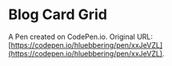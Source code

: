 # Blog Card Grid

A Pen created on CodePen.io. Original URL: [https://codepen.io/hluebbering/pen/xxJeVZL](https://codepen.io/hluebbering/pen/xxJeVZL).

